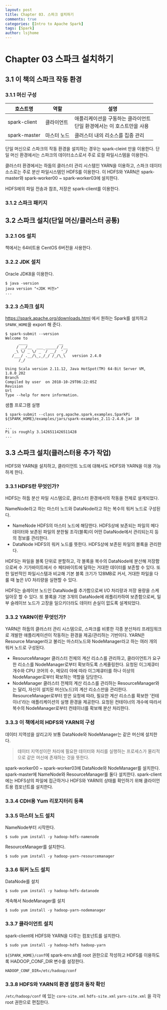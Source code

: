 ```yaml
---
layout: post
title: Chapter 03. 스파크 설치하기
comments: true
categories: [Intro to Apache Spark]
tags: [Spark]
author: lsjhome
---
```


# Chapter 03 스파크 설치하기

## 3.1 이 책의 스파크 작동 환경

### 3.1.1 머신 구성

| 호스트명     | 역할        | 설명                                                         |
| ------------ | ----------- | ------------------------------------------------------------ |
| spark-client | 클라이언트  | 애플리케이션을 구동하는 클라이언트<br />단일 환경에서는 이 호스트만을 사용 |
| spark-master | 마스터 노드 | 클러스터 내의 리소스를 집중 관리                             |

단일 머신으로 스파크의 작동 환경을 설치하는 경우는 spark-cleint 만을 이용한다. 단일 머신 환경에서는 스파크의 데이터소스로서 주로 로컬 파일시스템을 이용한다.

클러스터 환경에서는 하둡의 클러스터 관리 시스템인 YARN을 이용하고, 스파크 데이터 소스로는 주로 분산 파일시스템인 HDFS를 이용한다. 이 HDFS와 YARN은 spark-master와 spark-worker00 ~ spark-worker03에 설치한다.

HDFS에의 파일 전송과 참조, 저장은 spark-client를 이용한다.

### 3.1.2 스파크 패키지

## 3.2 스파크 설치(단일 머신/클러스터 공통)

### 3.2.1 OS 설치

책에서는 64비트용 CentOS 6버전을 사용한다.

### 3.2.2 JDK 설치

Oracle JDK8을 이용한다.

```
$ java -version
java version "<JDK 버전>"
...
```

### 3.2.3 스파크 설치

https://spark.apache.org/downloads.html 에서 원하는 Spark를 설치하고 ```SPARK_HOME```을 export 해 준다. 

```
$ spark-submit --version
Welcome to
      ____              __
     / __/__  ___ _____/ /__
    _\ \/ _ \/ _ `/ __/  '_/
   /___/ .__/\_,_/_/ /_/\_\   version 2.4.0
      /_/

Using Scala version 2.11.12, Java HotSpot(TM) 64-Bit Server VM, 1.8.0_202
Branch
Compiled by user  on 2018-10-29T06:22:05Z
Revision
Url
Type --help for more information.
```

샘플 프로그램 실행

```
$ spark-submit --class org.apache.spark.examples.SparkPi ${SPARK_HOME}/examples/jars/spark-examples_2.11-2.4.0.jar 10

...
Pi is roughly 3.1426511426511428
...
```

## 3.3 스파크 설치(클러스터용 추가 작업)

HDFS와 YARN을 설치하고, 클라이언트 노드에 대해서도 HDFS와 YARN을 이용 가능하게 한다.

### 3.3.1 HDFS란 무엇인가?

HDFS는 하둡 분산 파일 시스템으로, 클러스터 환경에서의 작동을 전제로 설계되었다.

NameNode라고 하는 마스터 노드와 DataNode라고 하는 복수의 워커 노드로 구성된다.

- NameNode
  HDFS의 마스터 노드에 해당한다. HDFS상에 보존되는 파일의 메다데이터와 보존된 파일의 분한될 조각(블록)이 어떤 DataNode에서 관리되는지 등의 정보를 관리한다.
- DataNode
  HDFS의 워커 노드를 뜻한다. HDFS상에 보존된 파일의 블록을 관리한다.

HDFS는 파일을 블록 단위로 분할하고, 각 블록을 복수의 DataNode에 분산해 저장함으로써 수 기가바이트에서 수 페타바이트에 달하는 거대한 데이터를 보존할 수 있다. 또한 일반적인 파일시스템과 비교해 기본 블록 크기가 128MB로 커서, 거대한 파일을 다룰 때 높은 I/O 처리량을 실현할 수 있다.

HDFS는 슬레이브 노드인 DataNode를 추가함으로써 I/O 처리량과 저장 용량을 스케일아웃 할 수 있다. 또 블록을 기본 3개의 DataNode에 레플리카하여 보존함으로써, 일부 슬레이브 노드가 고장을 일으키더라도 데이터 손실이 없도록 설계되었다.

### 3.3.2 YARN이란 무엇인가?

YARN은 하둡의 클러스터 관리 시스템으로, 스파크를 비롯한 각종 분산처리 프레임워크로 개발한 애플리케이션이 작동하는 환경을 제공/관리하는 기반이다. YARN은 Resource Manager라고 불리는 마스터노드와 NodeManager라고 하는 여러 개의 워커 노드로 구성된다.

- ResourceManager
  클러스터 전체의 계산 리소스를 관리하고, 클라이언트가 요구한 리소스를 NodeManager로부터 확보하도록 스케줄링한다. 요청된 이그제큐터 개수와 CPU 코어의 수, 메모리 야에 따라 이그제큐터를 하나 이상의 NodeManager로부터 확보하는 역할을 담당한다.
- NodeManager
  클러스터 전체의 계산 리소스를 관리하는 ResourceManager와는 달리, 자신이 설치된 머신(노드)의 계산 리소스만을 관리한다. ResourceManager로부터 받은 요청에 따라, 필요한 계산 리소스를 확보한 '컨테이너'라는 애플리케이션의 실행 환경을 제공한다. 요청된 컨테이너의 개수에 따라서 복수의 NodeManager로부터 컨테이너를 확보해 분산 처리한다. 

### 3.3.3 이 책에서의 HDFS와 YARN의 구성

데이터 지역성을 살리고자 보통 DataNode와 NodeManager는 같은 머신에 설치한다.

> 데이터 지역성이란 처리에 필요한 데이터와 처리를 실행하는 프로세스가 물리적으로 같은 머신에 존재하는 것을 뜻한다.

spark-worker00 ~ spark-worker03에 DataNode와 NodeManager를 설치한다. spark-master에 NameNode와 ResourceManager를 둘다 설치한다. spark-client에는 HDFS상의 파일에 접근하거나 HDFS와 YARN의 상태를 확인하기 위해 클라이언트용 컴포넌트를 설치한다.

### 3.3.4 CDH용 Yum 리포지터리 등록

### 3.3.5 마스터 노드 설치

NameNode부터 시작한다.

```
$ sudo yum install -y hadoop-hdfs-namenode
```

ResourceManager를 설치한다.

```
$ sudo yum install -y hadoop-yarn-resourcemanager
```

### 3.3.6 워커 노드 설치

DataNode를 설치

```
$ sudo yum install -y hadoop-hdfs-datanode
```

계속해서 NodeManager를 설치

```
$ sudo yum install -y hadoop-yarn-nodemanager
```

### 3.3.7 클라이언트 설치

spark-client에 HDFS와 YARN을 다루는 컴포넌트를 설치한다.

```
$ sudo yum install -y hadoop-hdfs hadoop-yarn
```

```${SPARK_HOME}/conf```에 spark-env.sh를 root 권한으로 작성하고 HDFS를 이용하도록 HADOOP_CONF_DIR 변수를 설정한다.

```
HADOOP_CONF_DIR=/etc/hadoop/conf
```

### 3.3.8 HDFS와 YARN의 환경 설정과 동작 확인

```/etc/hadoop/conf``` 에 있는 ```core-site.xml``` ```hdfs-site.xml``` ```yarn-site.xml``` 을 각각 root 권한으로 편집한다.